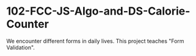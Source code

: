 # 102-FCC-JS-Algo-and-DS-Calorie-Counter

We encounter different forms in daily lives. This project teaches "Form Validation".

